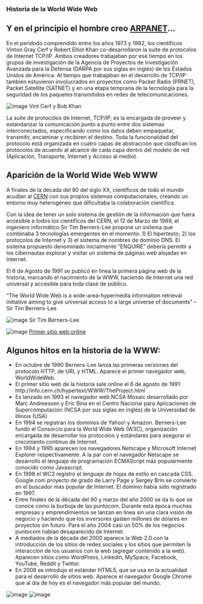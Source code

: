 ### Historia de la World Wide Web

## Y en el principio el hombre creo [ARPANET](https://es.wikipedia.org/wiki/ARPANET)...

En el peridodo comprendido entre los años 1973 y 1982, los científicos Vinton Gray Cerf y Robert Elliot Khan co-desarrollaron la suite de protocolos de Internet TCP/IP. Ambos creadores trabajaban por ese tiempo en los grupos de investigación de la Agencia de Proyectos de Investigación Avanzada para la Defensa (DARPA por sus siglas en inglés) de los Estados Unidos de América. Al tiempo que trabajaban en el desarrollo de TCP/IP también estuvieron involucrados en proyectos como Packet Radio (PRNET), Packet Satellite (SATNET) y en una etapa temprana de la tecnología para la seguridad de los paquetes transmitidos en redes de telecomunicaciones.

![image](https://github.com/camilocorreaUdeA/Programacion_Web_2023_2/assets/42076547/1e225bf6-2207-4a52-b7f6-57cf7ec8677f)
Vint Cerf y Bob Khan

La suite de protocolos de Internet, TCP/IP, es la encargada de proveer y estandarizar la comunicación punto a punto entre dos sistemas interconectados, especificando como los datos deben empaquetar, transmitir, encaminar y recibiren el destino. Toda la funcionalidad del protocolo está organizada en cuatro capas de abstracción que clasifican los protocolos de acuerdo al alcance de cada capa dentro del modelo de red (Aplicación, Transporte, Internet y Acceso al medio).

## Aparición de la World Wide Web WWW

A finales de la década del 80 del siglo XX, científicos de todo el mundo acudían al [CERN](https://es.wikipedia.org/wiki/Organizaci%C3%B3n_Europea_para_la_Investigaci%C3%B3n_Nuclear) con sus propios sistemas computacionales, creando un entorno muy heterogéneo que dificultaba la colaboración científica.

Con la idea de tener un solo sistema de gestión de la información que fuera accesible a todos los científicos del CERN, el 12 de Marzo de 1989, el ingeniero informático Sir Tim Berners-Lee propone un sistema que combinaba 3 tecnologías emergentes en el momento: 1) El hipertexto; 2) los protocolos de Internet y 3) el sistema de nombres de dominio DNS. El sistema propuesto denominado inicialmente “ENQUIRE” debería permitir a los cibernautas explorar y visitar un sistema de páginas web alojadas en Internet.

El 6 de Agosto de 1991 se publicó en línea la primera página web de la historia, marcando el nacimiento de la WWW, haciendo de Internet una red universal y accesible para toda clase de público.

“The World Wide Web is a wide-area-hypermedia information retrieval initiative aiming to give universal access to a large universe of documents” – Sir Tim Berners-Lee

![image](https://github.com/camilocorreaUdeA/Programacion_Web_2023_2/assets/42076547/dde05634-a3c0-45cd-ad7b-85aced8f9349)
Sir Tim Berners-Lee

![image](https://github.com/camilocorreaUdeA/Programacion_Web_2023_2/assets/42076547/f975d32f-7de2-4c08-a575-bb351318b263)
[Primer sitio web online](http://info.cern.ch/hypertext/WWW/TheProject.html)

## Algunos hitos en la historia de la WWW:
<ul>
<li>En octubre de 1990 Berners-Lee lanza las primeras versiones del protocolo HTTP, de URL y HTML. Aparece el primer navegador web, WorldWideWeb.</li>
<li>El primer sitio web de la historia sale online el 6 de agosto de 1991: http://info.cern.ch/hypertext/WWW/TheProject.html</li>
<li>Es lanzado en 1993 el navegador web NCSA Mosaic desarrollado por Marc Andreessen y Eric Bina en el Centro Nacional para Aplicaciones de Supercomputación (NCSA por sus siglas en inglés) de la Universidad de Illinois (USA)</li> 
<li>En 1994 se registran los dominios de Yahoo! y Amazon. Berners-Lee fundó el Consorcio para la World Wide Web (W3C), organización encargada de desarrollar los protocolos y estándares para asegurar el crecimiento continuo de Internet.</li>
<li>En 1994 y 1995 aparecen los navegadores Netscape y Microsoft Internet Explorer respectivamente. A la par con el navegador Netscape se desarrolló el lenguaje de programación ECMAScript más popularmente conocido como Javascript.</li>
<li>En 1998 el WC3 registró el lenguaje de hojas de estilo en cascada CSS. Google.com proyecto de grado de Larry Page y Sergey Brin se convierte en el buscador más popular de Internet. El dominio había sido registrado en 1997.</li>
<li>Entre finales de la década del 90 y marzo del año 2000 se da lo que se conoce como la burbuja de las puntocom. Durante esta época muchas empresas y emprendimientos se lanzan en línea sin una clara visión de negocio y haciendo que los inversores gasten millones de dólares en proyectos sin futuro. Para el año 2004 casi un 50% de los negocios puntocom habían desaparecido de Internet.</li>
<li>A mediados de la década del 2000 aparece la Web 2.0 con la introducción de los sitios de redes sociales y los sitios que permiten la interacción de los usuarios con la web (agregar contenido a la web). Aparecen sitios como WordPress, Linkedin, MySpace, Facebook, YouTube, Reddit y Twitter.</li>
<li>En 2008 se introdujo el estándar HTML5, que se usa en la actualidad para el desarrollo de sitios web. Aparece el navegador Google Chrome que al día de hoy es el navegador más popular del mundo.</li>
</ul>

![image](https://github.com/camilocorreaUdeA/Programacion_Web_2023_2/assets/42076547/b0e93055-d0bf-4e8f-a814-707e958a49c4)
![image](https://github.com/camilocorreaUdeA/Programacion_Web_2023_2/assets/42076547/f4899062-4418-4d66-a3b2-e44b1acf0d0b)




